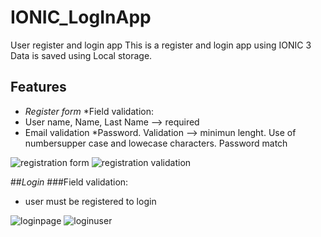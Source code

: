 # IONIC_LogInApp
User register and login app
This is a register and login app using IONIC 3 Data is saved using Local storage.
## Features
* _Register form_ 
*Field validation: 
* User name, Name, Last Name --> required 
* Email validation
*Password. Validation --> minimun lenght. Use of numbersupper case and lowecase characters. Password match


![registration form](https://user-images.githubusercontent.com/35041156/47259785-7a6c1a80-d474-11e8-9db6-40e4eefaa448.png)
![registration validation](https://user-images.githubusercontent.com/35041156/47259788-7b04b100-d474-11e8-9d44-4612ddd3269e.png)

##_Login_ 
###Field validation: 
* user must be registered to login

![loginpage](https://user-images.githubusercontent.com/35041156/47259786-7b04b100-d474-11e8-9cac-d7fda753a45c.png)
![loginuser](https://user-images.githubusercontent.com/35041156/47259787-7b04b100-d474-11e8-8334-329ba8f61098.png)
